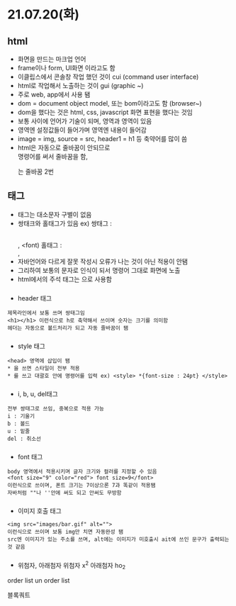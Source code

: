 # 21.07.20(화)
## html
- 화면을 만드는 마크업 언어
- frame이나 form, UI화면 이라고도 함
- 이클립스에서 콘솔창 작업 했던 것이 cui (command user interface)
- html로 작업해서 노출하는 것이 gui (graphic ~)
- 주로 web, app에서 사용 됌
- dom = document object model, 또는 bom이라고도 함 (browser~)
- dom을 했다는 것은 html, css, javascript 화면 표현을 했다는 것임
- 보통 <html> </html> 사이에 언어가 기술이 되며, <head> 영역과 <body> 영역이 있음
- <head> 영역엔 설정값들이 들어가며 <body> 영역엔 내용이 들어감
- image = img, source = src, header1 = h1 등 축약어를 많이 씀
- html은 자동으로 줄바꿈이 안되므로 <br> 명령어를 써서 줄바꿈을 함, <p>는 줄바꿈 2번
###
## 태그
- 태그는 대소문자 구별이 없음
- 쌍태크와 홀태그가 있음 ex) 쌍태그 : <h2></h2>, <font)</font> 홀태그 : <br>, <img>
- 자바언어와 다르게 잘못 작성시 오류가 나는 것이 아닌 적용이 안됌
- 그리하여 보통의 문자로 인식이 되서 명령어 그대로 화면에 노출
- html에서의 주석 태그는 <!-- 글 작성 -->으로 사용함
###
- header 태그
```
제목라인에서 보통 쓰며 쌍태그임
<h1></h1> 이런식으로 h로 축약해서 쓰이며 숫자는 크기를 의미함
헤더는 자동으로 볼드처리가 되고 자동 줄바꿈이 됌
```
###
- style 태그
```
<head> 영역에 삽입이 됌
* 을 쓰면 스타일이 전부 적용
* 를 쓰고 대괄호 안에 명령어를 입력 ex) <style> *{font-size : 24pt} </style>
```
###
- i, b, u, del태그
```
전부 쌍태그로 쓰임, 중복으로 적용 가능
i : 기울기
b : 볼드
u : 밑줄
del : 취소선
```
###
- font 태그
```
body 영역에서 적용시키며 글자 크기와 컬러를 지정할 수 있음
<font size="9" color="red"> font size=9</font>
이런식으로 쓰이며, 폰트 크기는 7이상으론 7과 똑같이 적용됌
자바처럼 ""나 ''안에 써도 되고 안써도 무방함
```
###
- 이미지 호출 태그
```
<img src="images/bar.gif" alt="">
이런식으로 쓰이며 보통 img만 치면 자동완성 됌
src엔 이미지가 있는 주소를 쓰며, alt에는 이미지가 미호출시 ait에 쓰인 문구가 출력되는 것 같음
```
###





- 위첨자, 아래첨자
    위첨자 x<sup>2</sup>
    아래첨자 ho<sub>2</sub>




order list
un order list


블록쿼트